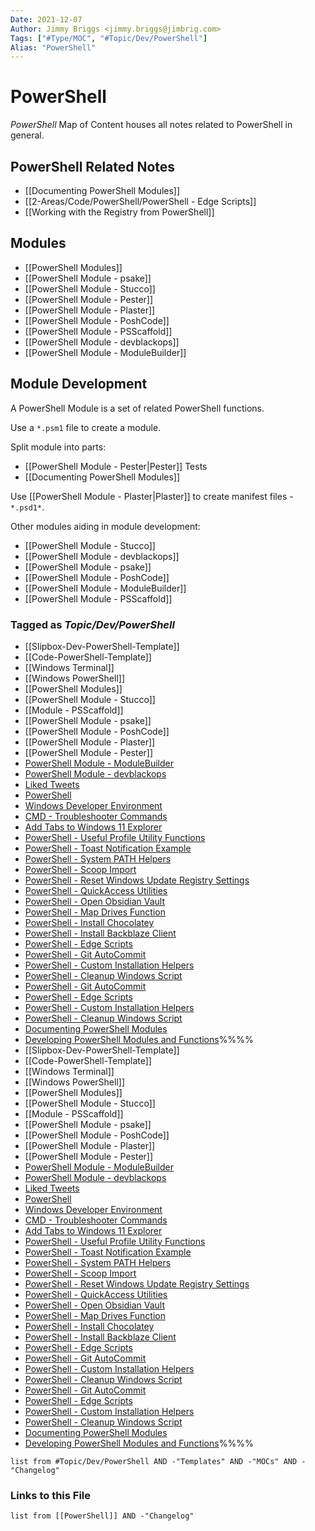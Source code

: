 ```yaml
---
Date: 2021-12-07
Author: Jimmy Briggs <jimmy.briggs@jimbrig.com>
Tags: ["#Type/MOC", "#Topic/Dev/PowerShell"]
Alias: "PowerShell"
---
```


# PowerShell

*PowerShell* Map of Content houses all notes related to PowerShell in general.

## PowerShell Related Notes 

- [[Documenting PowerShell Modules]]
- [[2-Areas/Code/PowerShell/PowerShell - Edge Scripts]]
- [[Working with the Registry from PowerShell]]

## Modules

- [[PowerShell Modules]]
- [[PowerShell Module - psake]]
- [[PowerShell Module - Stucco]]
- [[PowerShell Module - Pester]]
- [[PowerShell Module - Plaster]]
- [[PowerShell Module - PoshCode]]
- [[PowerShell Module - PSScaffold]]
- [[PowerShell Module - devblackops]]
- [[PowerShell Module - ModuleBuilder]]

## Module Development

A PowerShell Module is a set of related PowerShell functions.

Use a `*.psm1` file to create a module.

Split module into parts:
- [[PowerShell Module - Pester|Pester]] Tests
- [[Documenting PowerShell Modules]]

Use [[PowerShell Module - Plaster|Plaster]] to create manifest files - `*.psd1*`.

Other modules aiding in module development:
- [[PowerShell Module - Stucco]]
- [[PowerShell Module - devblackops]]
- [[PowerShell Module - psake]]
- [[PowerShell Module - PoshCode]]
- [[PowerShell Module - ModuleBuilder]]
- [[PowerShell Module - PSScaffold]]

### Tagged as *Topic/Dev/PowerShell*

-   [[Slipbox-Dev-PowerShell-Template]]
-   [[Code-PowerShell-Template]]
-   [[Windows Terminal]]
-   [[Windows PowerShell]]
-   [[PowerShell Modules]]
-   [[PowerShell Module - Stucco]]
-   [[Module - PSScaffold]]
-   [[PowerShell Module - psake]]
-   [[PowerShell Module - PoshCode]]
-   [[PowerShell Module - Plaster]]
-   [[PowerShell Module - Pester]]
-   [PowerShell Module - ModuleBuilder](app://obsidian.md/3-Resources/Tools/Developer%20Tools/Languages/PowerShell/PowerShell%20Module%20-%20ModuleBuilder.md)
-   [PowerShell Module - devblackops](app://obsidian.md/3-Resources/Tools/Developer%20Tools/Languages/PowerShell/PowerShell%20Module%20-%20devblackops.md)
-   [Liked Tweets](app://obsidian.md/3-Resources/Highlights/Readwise/Tweets/Liked%20Tweets.md)
-   [PowerShell](app://obsidian.md/2-Areas/MOCs/PowerShell.md)
-   [Windows Developer Environment](app://obsidian.md/2-Areas/Guides/Windows%20Developer%20Environment.md)
-   [CMD - Troubleshooter Commands](app://obsidian.md/2-Areas/Code/Windows/Windows%20CMD/CMD%20-%20Troubleshooter%20Commands.md)
-   [Add Tabs to Windows 11 Explorer](app://obsidian.md/2-Areas/Code/Windows/Miscellaneous/Add%20Tabs%20to%20Windows%2011%20Explorer.md)
-   [PowerShell - Useful Profile Utility Functions](app://obsidian.md/2-Areas/Code/Windows/PowerShell/PowerShell%20-%20Useful%20Profile%20Utility%20Functions.md)
-   [PowerShell - Toast Notification Example](app://obsidian.md/2-Areas/Code/Windows/PowerShell/PowerShell%20-%20Toast%20Notification%20Example.md)
-   [PowerShell - System PATH Helpers](app://obsidian.md/2-Areas/Code/Windows/PowerShell/PowerShell%20-%20System%20PATH%20Helpers.md)
-   [PowerShell - Scoop Import](app://obsidian.md/2-Areas/Code/Windows/PowerShell/PowerShell%20-%20Scoop%20Import.md)
-   [PowerShell - Reset Windows Update Registry Settings](app://obsidian.md/2-Areas/Code/Windows/PowerShell/PowerShell%20-%20Reset%20Windows%20Update%20Registry%20Settings.md)
-   [PowerShell - QuickAccess Utilities](app://obsidian.md/2-Areas/Code/Windows/PowerShell/PowerShell%20-%20QuickAccess%20Utilities.md)
-   [PowerShell - Open Obsidian Vault](app://obsidian.md/2-Areas/Code/Windows/PowerShell/PowerShell%20-%20Open%20Obsidian%20Vault.md)
-   [PowerShell - Map Drives Function](app://obsidian.md/2-Areas/Code/Windows/PowerShell/PowerShell%20-%20Map%20Drives%20Function.md)
-   [PowerShell - Install Chocolatey](app://obsidian.md/2-Areas/Code/Windows/PowerShell/PowerShell%20-%20Install%20Chocolatey.md)
-   [PowerShell - Install Backblaze Client](app://obsidian.md/2-Areas/Code/Windows/PowerShell/PowerShell%20-%20Install%20Backblaze%20Client.md)
-   [PowerShell - Edge Scripts](app://obsidian.md/2-Areas/Code/Windows/PowerShell/PowerShell%20-%20Edge%20Scripts.md)
-   [PowerShell - Git AutoCommit](app://obsidian.md/2-Areas/Code/Windows/PowerShell/PowerShell%20-%20Git%20AutoCommit.md)
-   [PowerShell - Custom Installation Helpers](app://obsidian.md/2-Areas/Code/Windows/PowerShell/PowerShell%20-%20Custom%20Installation%20Helpers.md)
-   [PowerShell - Cleanup Windows Script](app://obsidian.md/2-Areas/Code/Windows/PowerShell/PowerShell%20-%20Cleanup%20Windows%20Script.md)
-   [PowerShell - Git AutoCommit](app://obsidian.md/2-Areas/Code/PowerShell/PowerShell%20-%20Git%20AutoCommit.md)
-   [PowerShell - Edge Scripts](app://obsidian.md/2-Areas/Code/PowerShell/PowerShell%20-%20Edge%20Scripts.md)
-   [PowerShell - Custom Installation Helpers](app://obsidian.md/2-Areas/Code/PowerShell/PowerShell%20-%20Custom%20Installation%20Helpers.md)
-   [PowerShell - Cleanup Windows Script](app://obsidian.md/2-Areas/Code/PowerShell/PowerShell%20-%20Cleanup%20Windows%20Script.md)
-   [Documenting PowerShell Modules](app://obsidian.md/0-Slipbox/Documenting%20PowerShell%20Modules.md)
-   [Developing PowerShell Modules and Functions](app://obsidian.md/0-Slipbox/Developing%20PowerShell%20Modules%20and%20Functions.md)%%%%
-   [[Slipbox-Dev-PowerShell-Template]]
-   [[Code-PowerShell-Template]]
-   [[Windows Terminal]]
-   [[Windows PowerShell]]
-   [[PowerShell Modules]]
-   [[PowerShell Module - Stucco]]
-   [[Module - PSScaffold]]
-   [[PowerShell Module - psake]]
-   [[PowerShell Module - PoshCode]]
-   [[PowerShell Module - Plaster]]
-   [[PowerShell Module - Pester]]
-   [PowerShell Module - ModuleBuilder](app://obsidian.md/3-Resources/Tools/Developer%20Tools/Languages/PowerShell/PowerShell%20Module%20-%20ModuleBuilder.md)
-   [PowerShell Module - devblackops](app://obsidian.md/3-Resources/Tools/Developer%20Tools/Languages/PowerShell/PowerShell%20Module%20-%20devblackops.md)
-   [Liked Tweets](app://obsidian.md/3-Resources/Highlights/Readwise/Tweets/Liked%20Tweets.md)
-   [PowerShell](app://obsidian.md/2-Areas/MOCs/PowerShell.md)
-   [Windows Developer Environment](app://obsidian.md/2-Areas/Guides/Windows%20Developer%20Environment.md)
-   [CMD - Troubleshooter Commands](app://obsidian.md/2-Areas/Code/Windows/Windows%20CMD/CMD%20-%20Troubleshooter%20Commands.md)
-   [Add Tabs to Windows 11 Explorer](app://obsidian.md/2-Areas/Code/Windows/Miscellaneous/Add%20Tabs%20to%20Windows%2011%20Explorer.md)
-   [PowerShell - Useful Profile Utility Functions](app://obsidian.md/2-Areas/Code/Windows/PowerShell/PowerShell%20-%20Useful%20Profile%20Utility%20Functions.md)
-   [PowerShell - Toast Notification Example](app://obsidian.md/2-Areas/Code/Windows/PowerShell/PowerShell%20-%20Toast%20Notification%20Example.md)
-   [PowerShell - System PATH Helpers](app://obsidian.md/2-Areas/Code/Windows/PowerShell/PowerShell%20-%20System%20PATH%20Helpers.md)
-   [PowerShell - Scoop Import](app://obsidian.md/2-Areas/Code/Windows/PowerShell/PowerShell%20-%20Scoop%20Import.md)
-   [PowerShell - Reset Windows Update Registry Settings](app://obsidian.md/2-Areas/Code/Windows/PowerShell/PowerShell%20-%20Reset%20Windows%20Update%20Registry%20Settings.md)
-   [PowerShell - QuickAccess Utilities](app://obsidian.md/2-Areas/Code/Windows/PowerShell/PowerShell%20-%20QuickAccess%20Utilities.md)
-   [PowerShell - Open Obsidian Vault](app://obsidian.md/2-Areas/Code/Windows/PowerShell/PowerShell%20-%20Open%20Obsidian%20Vault.md)
-   [PowerShell - Map Drives Function](app://obsidian.md/2-Areas/Code/Windows/PowerShell/PowerShell%20-%20Map%20Drives%20Function.md)
-   [PowerShell - Install Chocolatey](app://obsidian.md/2-Areas/Code/Windows/PowerShell/PowerShell%20-%20Install%20Chocolatey.md)
-   [PowerShell - Install Backblaze Client](app://obsidian.md/2-Areas/Code/Windows/PowerShell/PowerShell%20-%20Install%20Backblaze%20Client.md)
-   [PowerShell - Edge Scripts](app://obsidian.md/2-Areas/Code/Windows/PowerShell/PowerShell%20-%20Edge%20Scripts.md)
-   [PowerShell - Git AutoCommit](app://obsidian.md/2-Areas/Code/Windows/PowerShell/PowerShell%20-%20Git%20AutoCommit.md)
-   [PowerShell - Custom Installation Helpers](app://obsidian.md/2-Areas/Code/Windows/PowerShell/PowerShell%20-%20Custom%20Installation%20Helpers.md)
-   [PowerShell - Cleanup Windows Script](app://obsidian.md/2-Areas/Code/Windows/PowerShell/PowerShell%20-%20Cleanup%20Windows%20Script.md)
-   [PowerShell - Git AutoCommit](app://obsidian.md/2-Areas/Code/PowerShell/PowerShell%20-%20Git%20AutoCommit.md)
-   [PowerShell - Edge Scripts](app://obsidian.md/2-Areas/Code/PowerShell/PowerShell%20-%20Edge%20Scripts.md)
-   [PowerShell - Custom Installation Helpers](app://obsidian.md/2-Areas/Code/PowerShell/PowerShell%20-%20Custom%20Installation%20Helpers.md)
-   [PowerShell - Cleanup Windows Script](app://obsidian.md/2-Areas/Code/PowerShell/PowerShell%20-%20Cleanup%20Windows%20Script.md)
-   [Documenting PowerShell Modules](app://obsidian.md/0-Slipbox/Documenting%20PowerShell%20Modules.md)
-   [Developing PowerShell Modules and Functions](app://obsidian.md/0-Slipbox/Developing%20PowerShell%20Modules%20and%20Functions.md)%%%%

```dataview
list from #Topic/Dev/PowerShell AND -"Templates" AND -"MOCs" AND -"Changelog"
```

### Links to this File

```dataview
list from [[PowerShell]] AND -"Changelog"
```
